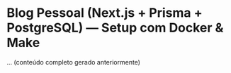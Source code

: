 # Blog Pessoal (Next.js + Prisma + PostgreSQL) — Setup com Docker & Make

... (conteúdo completo gerado anteriormente)

